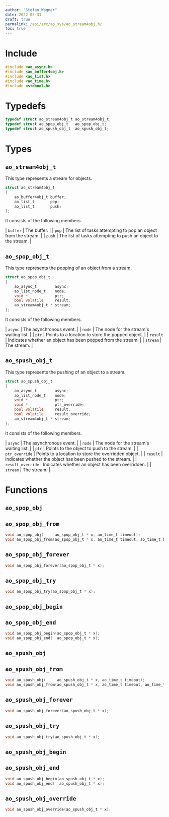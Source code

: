 ```yaml
---
author: "Stefan Wagner"
date: 2022-08-31
draft: true
permalink: /api/src/ao_sys/ao_stream4obj.h/
toc: true
---
```


# Include

```c
#include <ao_async.h>
#include <ao_buffer4obj.h>
#include <ao_list.h>
#include <ao_time.h>
#include <stdbool.h>
```

# Typedefs

```c
typedef struct ao_stream4obj_t ao_stream4obj_t;
typedef struct ao_spop_obj_t   ao_spop_obj_t;
typedef struct ao_spush_obj_t  ao_spush_obj_t;
```

# Types

## `ao_stream4obj_t`

This type represents a stream for objects.

```c
struct ao_stream4obj_t
{
    ao_buffer4obj_t buffer;
    ao_list_t       pop;
    ao_list_t       push;
};
```

It consists of the following members.

| `buffer` | The buffer. |
| `pop` | The list of tasks attempting to pop an object from the stream. |
| `push` | The list of tasks attempting to push an object to the stream. |

## `ao_spop_obj_t`

This type represents the popping of an object from a stream.

```c
struct ao_spop_obj_t
{
    ao_async_t        async;
    ao_list_node_t    node;
    void *            ptr;
    bool volatile     result;
    ao_stream4obj_t * stream;
};
```

It consists of the following members.

| `async` | The asynchronous event. |
| `node` | The node for the stream's waiting list. |
| `ptr` | Points to a location to store the popped object. |
| `result` | Indicates whether an object has been popped from the stream. |
| `stream` | The stream. |

## `ao_spush_obj_t`

This type represents the pushing of an object to a stream.

```c
struct ao_spush_obj_t
{
    ao_async_t        async;
    ao_list_node_t    node;
    void *            ptr;
    void *            ptr_override;
    bool volatile     result;
    bool volatile     result_override;
    ao_stream4obj_t * stream;
};
```

It consists of the following members.

| `async` | The asynchronous event. |
| `node` | The node for the stream's waiting list. |
| `ptr` | Points to the object to push to the stream. |
| `ptr_override` | Points to a location to store the overridden object. |
| `result` | Indicates whether the object has been pushed to the stream. |
| `result_override` | Indicates whether an object has been overridden. |
| `stream` | The stream. |

# Functions

## `ao_spop_obj`
## `ao_spop_obj_from`

```c
void ao_spop_obj(     ao_spop_obj_t * x, ao_time_t timeout);
void ao_spop_obj_from(ao_spop_obj_t * x, ao_time_t timeout, ao_time_t beginning);
```

## `ao_spop_obj_forever`

```c
void ao_spop_obj_forever(ao_spop_obj_t * x);
```

## `ao_spop_obj_try`

```c
void ao_spop_obj_try(ao_spop_obj_t * x);
```

## `ao_spop_obj_begin`
## `ao_spop_obj_end`

```c
void ao_spop_obj_begin(ao_spop_obj_t * x);
void ao_spop_obj_end(  ao_spop_obj_t * x);
```

## `ao_spush_obj`
## `ao_spush_obj_from`

```c
void ao_spush_obj(     ao_spush_obj_t * x, ao_time_t timeout);
void ao_spush_obj_from(ao_spush_obj_t * x, ao_time_t timeout, ao_time_t beginning);
```

## `ao_spush_obj_forever`

```c
void ao_spush_obj_forever(ao_spush_obj_t * x);
```

## `ao_spush_obj_try`

```c
void ao_spush_obj_try(ao_spush_obj_t * x);
```

## `ao_spush_obj_begin`
## `ao_spush_obj_end`

```c
void ao_spush_obj_begin(ao_spush_obj_t * x);
void ao_spush_obj_end(  ao_spush_obj_t * x);
```

## `ao_spush_obj_override`

```c
void ao_spush_obj_override(ao_spush_obj_t * x);
```
